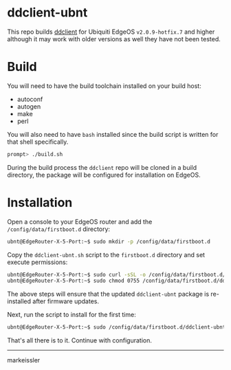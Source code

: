 # ddclient-ubnt

This repo builds [ddclient](https://github.com/ddclient/ddclient) for Ubiquiti EdgeOS `v2.0.9-hotfix.7` and higher
although it may work with older versions as well they have not been tested.

# Build

You will need to have the build toolchain installed on your build host:

- autoconf
- autogen
- make
- perl

You will also need to have `bash` installed since the build script is written for that shell specifically.

```bash
prompt> ./build.sh
```

During the build process the `ddclient` repo will be cloned in a build directory, the package will be configured
for installation on EdgeOS.

# Installation

Open a console to your EdgeOS router and add the `/config/data/firstboot.d` directory:

```bash
ubnt@EdgeRouter-X-5-Port:~$ sudo mkdir -p /config/data/firstboot.d
```

Copy the `ddclient-ubnt.sh` script to the `firstboot.d` directory and set execute permissions:

```bash
ubnt@EdgeRouter-X-5-Port:~$ sudo curl -sSL -o /config/data/firstboot.d/ddclient-ubnt.sh https://raw.githubusercontent.com/markeissler/edgeos-extras/master/ddclient-ubnt/config/data/firstboot.d/ddclient-ubnt.sh
ubnt@EdgeRouter-X-5-Port:~$ sudo chmod 0755 /config/data/firstboot.d/ddclient-ubnt.sh
```

The above steps will ensure that the updated `ddclient-ubnt` package is re-installed after firmware updates.

Next, run the script to install for the first time:

```bash
ubnt@EdgeRouter-X-5-Port:~$ sudo /config/data/firstboot.d/ddclient-ubnt.sh
```

That's all there is to it. Continue with configuration.

---
markeissler
